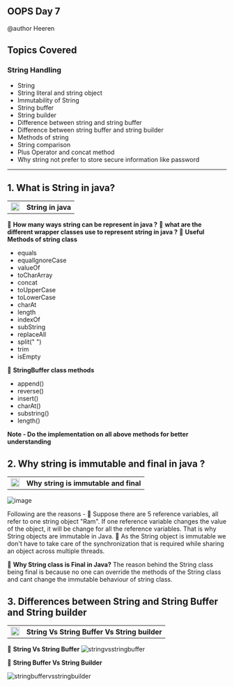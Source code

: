 ## OOPS Day 7

 @author Heeren

 **Topics Covered**
--------------
### String Handling
- String
- String literal and string object
- Immutability of String 
- String buffer 
- String builder
- Difference between string and string buffer
- Difference between string buffer and string builder
- Methods of string 
- String comparison 
- Plus Operator and concat method
- Why string not prefer to store secure information like password
--------------
## 1. What is String in java?
<table>
    <tr>
        <td><a href="https://youtu.be/link-to-instanceof-video">
             <img src="https://github.com/user-attachments/assets/393a6073-ba6a-48dd-972b-9e9b8d908e45" alt="yt" width="20" height="20">
        </a></td>
        <th align="left">String in java</th>
    </tr>
</table>

🔵 **How many ways string can be represent in java ?**
🔵 **what are the different wrapper classes use to represent string in java ?**
🔵 **Useful Methods of string class**
- equals
- equalIgnoreCase
- valueOf
- toCharArray
- concat
- toUpperCase
- toLowerCase
- charAt   
- length
- indexOf
- subString
- replaceAll
- split(" ")
- trim
- isEmpty
  
🔵 **StringBuffer class methods**
- append()
- reverse()
- insert()
- charAt()
- substring()
- length()

**Note - Do the implementation on all above methods for better understanding**

## 2. Why string is immutable and final in java ? 
<table>
    <tr>
        <td><a href="https://youtu.be/link-to-instanceof-video">
             <img src="https://github.com/user-attachments/assets/393a6073-ba6a-48dd-972b-9e9b8d908e45" alt="yt" width="20" height="20">
        </a></td>
        <th align="left">Why string is immutable and final</th>
    </tr>
</table>

![image](https://github.com/codewithheeren/Java/assets/87074236/946e3ecc-2367-483e-99fd-556a1d8325fd)

Following are the reasons - 
🔵 Suppose there are 5 reference variables, all refer to one string object "Ram". If one reference variable changes the value of the object, it will be change for all the reference variables. 
That is why String objects are immutable in Java.
🔵 As the String object is immutable we don't have to take care of the synchronization that is required while sharing an object across multiple threads.

🔵 **Why String class is Final in Java?**
The reason behind the String class being final is because no one can override the methods of the String class and cant change the immutable behaviour of string class.  

## 3. Differences between String and String Buffer and String builder 
<table>
    <tr>
        <td><a href="https://youtu.be/link-to-instanceof-video">
             <img src="https://github.com/user-attachments/assets/393a6073-ba6a-48dd-972b-9e9b8d908e45" alt="yt" width="20" height="20">
        </a></td>
        <th align="left">String Vs String Buffer Vs String builder</th>
    </tr>
</table>

🔵 **String Vs String Buffer**
![stringvsstringbuffer](https://github.com/codewithheeren/Java/assets/87074236/ce48dc6d-df4d-4d90-a222-6e6e93201495)

🔵 **String Buffer Vs String Builder**  

![stringbuffervsstringbuilder](https://github.com/codewithheeren/Java/assets/87074236/f5f68d42-1271-418a-acdd-a2677ffd1ca4)


